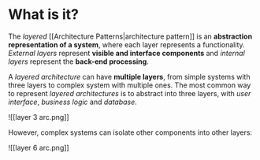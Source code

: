 # What is it?

The *layered* [[Architecture Patterns|architecture pattern]] is an **abstraction representation of a system**, where each layer represents a functionality. *External layers* represent **visible and interface components** and *internal layers* represent the **back-end processing**.

A *layered architecture* can have **multiple layers**, from simple systems with three layers to complex system with multiple ones.
The most common way to represent *layered architectures* is to abstract into three layers, with *user interface*, *business logic* and *database*.

![[layer 3 arc.png]]

However, complex systems can isolate other components into other layers:

![[layer 6 arc.png]]